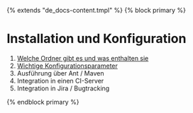 {% extends "de_docs-content.tmpl" %}
{% block primary %}

Installation und Konfiguration
==============================

1. [Welche Ordner gibt es und was enthalten sie](verzeichnisse.md)
1. [Wichtige Konfigurationsparameter](konfigurationsdatei.md)
1. Ausführung über Ant / Maven
1. Integration in einen CI-Server
1. Integration in Jira / Bugtracking

{% endblock primary %}
